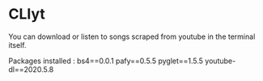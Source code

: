 # CLIyt
You can download or listen to songs scraped from youtube in the terminal itself.

Packages installed : 
bs4==0.0.1
pafy==0.5.5
pyglet==1.5.5
youtube-dl==2020.5.8
